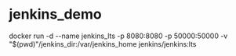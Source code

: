 # jenkins_demo


docker run -d  --name jenkins_lts -p 8080:8080 -p 50000:50000  -v "$(pwd)"/jenkins_dir:/var/jenkins_home jenkins/jenkins:lts

